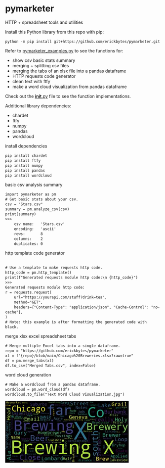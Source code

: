 # pymarketer
HTTP + spreadsheet tools and utilities

Install this Python library from this repo with pip:
<pre><code>python -m pip install git+https://github.com/erickbytes/pymarketer.git</code></pre>

Refer to [pymarketer_examples.py](https://github.com/erickbytes/pymarketer/blob/main/pymarketer_examples.py) to see the functions for:
- show csv basic stats summary
- merging + splitting csv files
- merging the tabs of an xlsx file into a pandas dataframe
- HTTP requests code generator
- clean text with ftfy
- make a word cloud visualization from pandas dataframe

Check out the [__init__.py](https://github.com/erickbytes/pymarketer/blob/main/pymarketer/__init__.py) file to see the function implementations.

Additional library dependencies:
- chardet
- ftfy
- numpy
- pandas
- wordcloud

install dependencies

<pre><code>pip install chardet
pip install ftfy
pip install numpy
pip install pandas
pip install wordcloud
</code></pre>

basic csv analysis summary

<pre><code>import pymarketer as pm
# Get basic stats about your csv.
csv = "Stars.csv"
summary = pm.analyze_csv(csv)
print(summary)
>>>
    csv name:   'Stars.csv'
    encoding:   'ascii'
    rows:       8
    columns:    2
    duplicates: 0
</code></pre>

http template code generator

<pre><code>
# Use a template to make requests http code.
http_code = pm.http_template()
print(f"Generated requests module http code:\n {http_code}")
>>>
Generated requests module http code:
r = requests.request(
    url="https://yourapi.com/stuff?drink=tea",
    method="GET",
    headers={"Content-Type": "application/json", "Cache-Control": "no-cache"},
)
# Note: this example is after formatting the generated code with black.
</code></pre>

merge xlsx excel spreadsheet tabs

<pre><code># Merge multiple Excel tabs into a single dataframe.
repo = "https://github.com/erickbytes/pymarketer"
xl = f"{repo}/blob/main/Chicago%20Breweries.xlsx?raw=true"
df = pm.merge_tabs(xl)
df.to_csv("Merged Tabs.csv", index=False)
</code></pre>

word cloud generation

<pre><code># Make a wordcloud from a pandas dataframe.
wordcloud = pm.word_cloud(df)
wordcloud.to_file("Text Word Cloud Visualization.jpg")
</code></pre>

![example python world cloud](https://github.com/erickbytes/pymarketer/blob/main/Text%20Word%20Cloud%20Visualization.jpg)